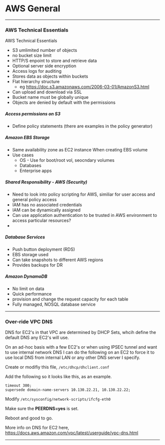 # AWS General

---

### AWS Technical Essentials

AWS Technical Essentials
- S3 umlimited number of objects
- no bucket size limit
- HTTP/S enpoint to store and retrieve data
- Optional server side encryption
- Access logs for auditing
- Stores data as objects within buckets
- Flat hierarchy structure
	- eg https://doc.s3.amazonaws.com/2006-03-01/AmazonS3.html
- Can upload and download via SSL
- Bucket name must be globally unique
- Objects are denied by default with the permissions
<blank>

##### Access permissions on S3
- Define policy statements (there are examples in the policy generator)


##### Amazon EBS Storage
- Same availability zone as EC2 instance When creating EBS volume
- Use cases
	- OS - Use for boot/root vol, seocndary volumes
	- Databases
	- Enterprise apps
##### Shared Responsibility - AWS (Security)
- Need to look into policy scripting for AWS, similiar for user access and general policy access
- IAM has no associated credentials
- IAM can be dynamically assigned
- Can use application authentication to be trusted in AWS environment to access particular resources?
- 
##### Database Services
- Push button deployment (RDS)
- EBS storage used
- Can take snapshots to different AWS regions
- Provides backups for DR
##### Amazon DynamoDB
- No limit on data
- Quick performance
- provision and change the request capacity for each table
- Fully managed, NOSQL database service


---



### Over-ride VPC DNS

DNS for EC2's in that VPC are determined by DHCP Sets, whcih define the default DNS any EC2's will use.

On an ad-hoc basis with a few EC2's or when using IPSEC tunnel and want to use internal network DNS I can do the following on an EC2 to force it to use local DNS from internal LAN or any other DNS server I specify.

Create or modifiy this file, `/etc/dhcp/dhclient.conf`

Add the following so it looks like this, as an example.

```
timeout 300;
supersede domain-name-servers 10.130.22.21, 10.130.22.22;
```

Modify `/etc/sysconfig/network-scripts/ifcfg-eth0`

Make sure the **PEERDNS=yes** is set.

Reboot and good to go.

More info on DNS for EC2 here, https://docs.aws.amazon.com/vpc/latest/userguide/vpc-dns.html


---



